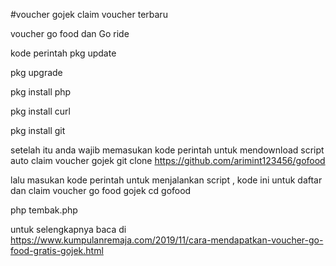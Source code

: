 #voucher gojek claim voucher terbaru


voucher go food dan Go ride

kode perintah
pkg update

pkg upgrade

pkg install php

pkg install curl

pkg install git

setelah itu anda wajib memasukan kode perintah untuk mendownload script auto claim voucher gojek
git clone https://github.com/arimint123456/gofood

lalu masukan kode perintah untuk menjalankan script , kode ini untuk daftar dan claim voucher go food gojek
cd gofood

php tembak.php



untuk selengkapnya baca di https://www.kumpulanremaja.com/2019/11/cara-mendapatkan-voucher-go-food-gratis-gojek.html
